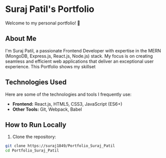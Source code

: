 # Suraj Patil's Portfolio

Welcome to my personal portfolio! 👋

## About Me

I'm Suraj Patil, a passionate Frontend Developer with expertise in the MERN (MongoDB, Express.js, React.js, Node.js) stack. 
My focus is on creating seamless and efficient web applications that deliver an exceptional user experience.
This Portfolio shows my skillset

## Technologies Used

Here are some of the technologies and tools I frequently use:
- **Frontend:** React.js, HTML5, CSS3, JavaScript (ES6+)
- **Other Tools:** Git, Webpack, Babel



## How to Run Locally

1. Clone the repository:

```bash
git clone https://suraj1849/Portfolio_Suraj_Patil
cd Portfolio_Suraj_Patil


